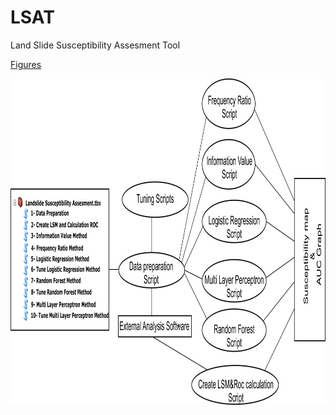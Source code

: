 # LSAT
 Land Slide Susceptibility Assesment Tool 

 [Figures](https://github.com/apolat2018/LSAT/tree/master/Figures)
<p align="left">
  <img width="1024" height="522" src="https://github.com/apolat2018/LSAT/blob/master/Figure1.jpg">
</p>